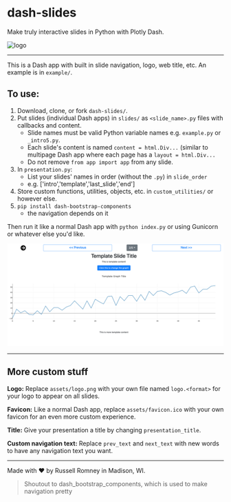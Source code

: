 # dash-slides

Make truly interactive slides in Python with Plotly Dash.

![logo](https://raw.githubusercontent.com/russellromney/dash-slides/master/assets/logo.png)

---

This is a Dash app with built in slide navigation, logo, web title, etc. An example is in `example/`.

## To use:

1. Download, clone, or fork `dash-slides/`.
1. Put slides (individual Dash apps) in `slides/` as `<slide_name>.py` files with callbacks and content.
   - Slide names must be valid Python variable names e.g. `example.py` or `_intro5.py`.
   - Each slide's content is named `content = html.Div...` (similar to multipage Dash app where each page has a `layout = html.Div...`
   - Do not remove `from app import app` from any slide.
3. In `presentation.py`:
   - List your slides' names in order (without the `.py`) in `slide_order`
   - e.g. ['intro','template','last_slide','end']
2. Store custom functions, utilities, objects, etc. in `custom_utilities/` or however else.
4. `pip install dash-bootstrap-components`
   - the navigation depends on it

Then run it like a normal Dash app with `python index.py` or using Gunicorn or whatever else you'd like. 

![example pic](https://raw.githubusercontent.com/russellromney/dash-slides/master/example/assets/example_pic.png)

---

## More custom stuff

**Logo:** Replace `assets/logo.png` with your own file named `logo.<format>` for your logo to appear on all slides.

**Favicon:** Like a normal Dash app, replace `assets/favicon.ico` with your own favicon for an even more custom experience.

**Title:** Give your presentation a title by changing `presentation_title`.

**Custom navigation text:** Replace `prev_text` and `next_text` with new words to have any navigation text you want.


---

Made with :heart: by Russell Romney in Madison, WI.

> Shoutout to dash_bootstrap_components, which is used to make navigation pretty

